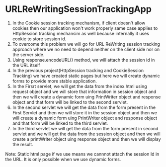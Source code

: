 # URLReWritingSessionTrackingApp

1. In the Cookie session tracking mechanism,  if client doesn't allow cookies then our application won't work properly same case applies to HttpSession tracking mechansim as well because internally it uses cookie to store session id.
2. To overcome this problem we will go for URL ReWriting session tracking approach where we no need to depend neither on the client side nor on the server side. 
4. Using response.encodeURL() method, we will attach the session id in the URL itself 
5. In the previous project(HttpSession tracking and CookieSession Tracking) we have created static pages but here we will create dynamic forms to provide more stable application.
6. In the Firsrt servlet, we will get the data from the index.html using request object and we will store that information in session object and then we will create a dynamic form uing PrintWriter object and response object and that form will be linked to the second servlet.
7. In the second servlet we will get the data from the form present in the First Servlet and then we will store it in the session object and then we will create a dynamic form uing PrintWriter object and response object and that form will be linked to the third servlet.
8. In the third servlet we will get the data from the form present in second servlet and we will get the data from the session object and then  we will create a printWriter object uing response object and then we will display the result.

Note: Static html page if we use means we cannnot attach the session Id in the URL. It is only possible when we use dynamic forms. 
